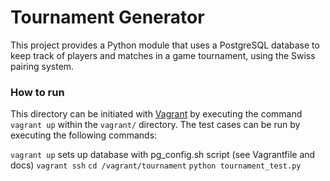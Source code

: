 # Tournament Generator
This project provides a Python module that uses a PostgreSQL database to keep
track of players and matches in a game tournament, using the Swiss pairing
system.

### How to run

This directory can be initiated with [Vagrant](https://www.vagrantup.com/)
by executing the command `vagrant up` within the `vagrant/` directory.  The
test cases can be run by executing the following commands:

`vagrant up` sets up database with pg_config.sh script (see Vagrantfile and docs)
`vagrant ssh`
`cd /vagrant/tournament`
`python tournament_test.py`
